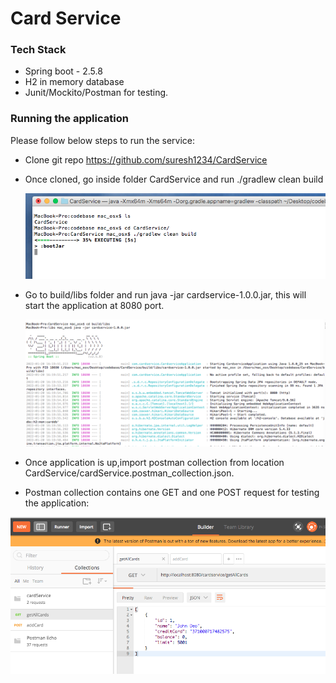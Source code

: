 # Card Service

### Tech Stack
 * Spring boot - 2.5.8
 * H2 in memory database
 * Junit/Mockito/Postman for testing.           



### Running the application

Please follow below steps to run the service:
- Clone git repo https://github.com/suresh1234/CardService

- Once cloned, go inside folder CardService and run ./gradlew clean build


   ![alt text](https://github.com/suresh1234/CardService/blob/main/img/building.png?raw=true)

- Go to build/libs folder and run java -jar cardservice-1.0.0.jar, this will  start the application at 8080 port.

   ![alt text](https://github.com/suresh1234/CardService/blob/main/img/runningTheservice.png?raw=true)
   
- Once application is up,import postman collection from location  CardService/cardService.postman_collection.json.

- Postman collection contains one GET and one POST request for testing the application:
 
  

![alt text](https://github.com/suresh1234/CardService/blob/main/img/postManCollection.png?raw=true)







